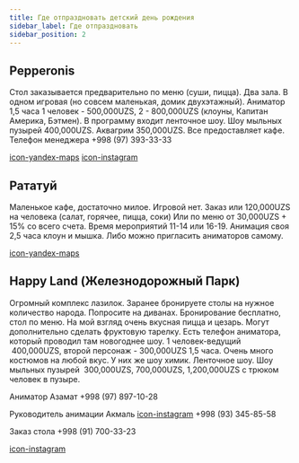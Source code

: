 ```yaml
---
title: Где отпраздновать детский день рождения
sidebar_label: Где отпраздновать
sidebar_position: 2
---
```


## Pepperonis

Стол заказывается предварительно по меню (суши, пицца). Два зала. В одном
игровая (но совсем маленькая, домик двухэтажный). Аниматор 1,5 часа 1 человек -
500,000UZS, 2 - 800,000UZS (клоуны, Капитан Америка, Бэтмен). В программу входит
ленточное шоу. Шоу мыльных пузырей 400,000UZS. Аквагрим 350,000UZS. Все
предоставляет кафе. Телефон менеджера +998 (97) 393-33-33

[icon-yandex-maps](https://yandex.uz/maps/org/pepperonis/71750904111/)
[icon-instagram](https://www.instagram.com/pepperonis_uz/)

## Рататуй

Маленькое кафе, достаточно милое. Игровой нет. Заказ или 120,000UZS на человека
(салат, горячее, пицца, соки) Или по меню от 30,000UZS + 15% со всего счета.
Время мероприятий 11-14 или 16-19. Анимация своя 2,5 часа клоун и мышка. Либо
можно пригласить аниматоров самому.

[icon-yandex-maps](https://yandex.uz/maps/org/43492571233)

## Happy Land (Железнодорожный Парк)

Огромный комплекс лазилок. Заранее бронируете столы на нужное количество народа.
Попросите на диванах. Бронирование бесплатно, стол по меню. На мой взгляд очень
вкусная пицца и цезарь. Могут дополнительно сделать фруктовую тарелку. Есть
телефон аниматора, который проводил там новогоднее шоу. 1 человек-ведущий
&nbsp;400,000UZS, второй персонаж - 300,000UZS 1,5 часа. Очень много костюмов на
любой вкус. У них же шоу химик. Ленточное шоу. Шоу мыльных пузырей
&nbsp;300,000UZS, 700,000UZS, 1,200,000UZS с трюком человек в пузыре.

Аниматор Азамат +998 (97) 897-10-28

Руководитель анимации Акмаль
[icon-instagram](https://www.instagram.com/akmal_showman/) +998 (93) 345-85-58

Заказ стола +998 (91) 700-33-23

[icon-instagram](https://www.instagram.com/happyland_samarkand)
